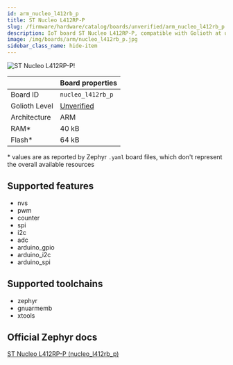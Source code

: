 ```yaml
---
id: arm_nucleo_l412rb_p
title: ST Nucleo L412RP-P
slug: /firmware/hardware/catalog/boards/unverified/arm_nucleo_l412rb_p
description: IoT board ST Nucleo L412RP-P, compatible with Golioth at unverified level.
image: /img/boards/arm/nucleo_l412rb_p.jpg
sidebar_class_name: hide-item
---
```


[//]: # (This is an auto-generated file, do not edit! Changes to it will be lost upon re-generation)

![ST Nucleo L412RP-P!](/img/boards/arm/nucleo_l412rb_p.jpg "ST Nucleo L412RP-P")

|                | Board properties     |
| -------------  | -------------------- |
| Board ID       | `nucleo_l412rb_p` |
| Golioth Level  | [Unverified](/firmware/hardware#unverified-boards) |
| Architecture   | ARM |
| RAM*           | 40 kB |
| Flash*         | 64 kB |

\* values are as reported by Zephyr `.yaml` board files, which don't represent the overall available resources



## Supported features

* nvs
* pwm
* counter
* spi
* i2c
* adc
* arduino_gpio
* arduino_i2c
* arduino_spi

## Supported toolchains

* zephyr
* gnuarmemb
* xtools

## Official Zephyr docs

[ST Nucleo L412RP-P (nucleo_l412rb_p)](https://docs.zephyrproject.org/3.6.0/boards/arm/nucleo_l412rb_p/doc/index.html)
